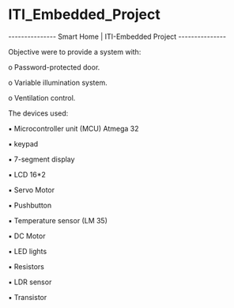# ITI_Embedded_Project
--------------- Smart Home | ITI-Embedded Project ---------------

Objective were to provide a system with:

  o Password-protected door.
  
  o Variable illumination system.
  
  o Ventilation control.
  
The devices used:

▪ Microcontroller unit (MCU) Atmega 32    

▪ keypad

▪ 7-segment display                

▪ LCD 16*2

▪ Servo Motor                            

▪ Pushbutton

▪ Temperature sensor (LM 35)             

▪ DC Motor

▪ LED lights                              

▪ Resistors

▪ LDR sensor                            

▪ Transistor
